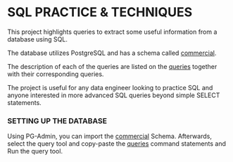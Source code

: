 # SQL PRACTICE & TECHNIQUES

This project highlights queries to extract some useful information from a database using SQL.

The database utilizes PostgreSQL and has a schema called [commercial](commercial.sql).

The description of each of the queries are listed on the [queries](queries.sql) together with their corresponding queries.

The project is useful for any data engineer looking to practice SQL and anyone interested in more advanced SQL queries beyond simple SELECT statements.

### SETTING UP THE DATABASE

Using PG-Admin, you can import the [commercial](commercial.sql) Schema. Afterwards, select the query tool and copy-paste the [queries](queries.sql) command statements and Run the query tool.
